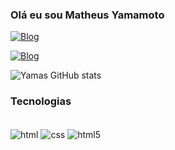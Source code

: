 
### Olá eu sou Matheus Yamamoto  

[![Blog](https://img.shields.io/badge/Instagram-E4405F?style=for-the-badge&logo=instagram&logoColor=white)](https://www.instagram.com/matheus_yamas/)

[![Blog](https://img.shields.io/badge/LinkedIn-0077B5?style=for-the-badge&logo=linkedin&logoColor=white)](https://www.instagram.com/matheus_yamas/)

![Yamas GitHub stats](https://github-readme-stats.vercel.app/api?username=MatheusYamas&show_icons=true&theme=transparent)

### Tecnologias

<div style="display: inline_block"><br/>
    <img align="center" alt="html" src="https://img.shields.io/badge/HTML-239120?style=for-the-badge&logo=html5&logoColor=white">
    <img align="center" alt="css" src="https://img.shields.io/badge/CSS-239120?&style=for-the-badge&logo=css3&logoColor=white">
    <img align="center" alt="html5" src="https://img.shields.io/badge/C%23-239120?style=for-the-badge&logo=c-sharp&logoColor=white">
</div>    
